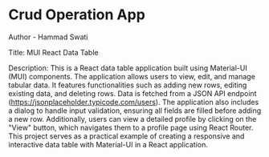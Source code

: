 # Crud Operation App

Author - Hammad Swati



Title: MUI React Data Table

Description:
This is a React data table application built using Material-UI (MUI) components. The application allows users to view, edit, and manage tabular data. It features functionalities such as adding new rows, editing existing data, and deleting rows. Data is fetched from a JSON API endpoint (https://jsonplaceholder.typicode.com/users). The application also includes a dialog to handle input validation, ensuring all fields are filled before adding a new row. Additionally, users can view a detailed profile by clicking on the "View" button, which navigates them to a profile page using React Router. This project serves as a practical example of creating a responsive and interactive data table with Material-UI in a React application.


